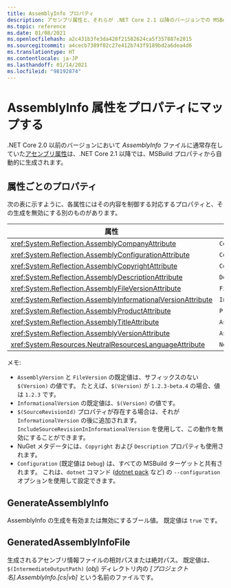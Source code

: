 ```yaml
---
title: AssemblyInfo プロパティ
description: アセンブリ属性と、それらが .NET Core 2.1 以降のバージョンでの MSBuild プロパティとどのように対応するかについて説明します。
ms.topic: reference
ms.date: 01/08/2021
ms.openlocfilehash: a2c431b3fe3da428f21582624ca5f357887e2815
ms.sourcegitcommit: a4cecb7389f02c27e412b743f9189bd2a6dea4d6
ms.translationtype: HT
ms.contentlocale: ja-JP
ms.lasthandoff: 01/14/2021
ms.locfileid: "98192874"
---
```

# <a name="map-assemblyinfo-attributes-to-properties"></a>AssemblyInfo 属性をプロパティにマップする

.NET Core 2.0 以前のバージョンにおいて *AssemblyInfo* ファイルに通常存在していた[アセンブリ属性](../../standard/assembly/set-attributes.md)は、.NET Core 2.1 以降では、MSBuild プロパティから自動的に生成されます。

## <a name="properties-per-attribute"></a>属性ごとのプロパティ

次の表に示すように、各属性にはその内容を制御する対応するプロパティと、その生成を無効にする別のものがあります。

| 属性                                                      | プロパティ               | 無効にするプロパティ                             |
|----------------------------------------------------------------|------------------------|-------------------------------------------------|
| <xref:System.Reflection.AssemblyCompanyAttribute>              | `Company`              | `GenerateAssemblyCompanyAttribute`              |
| <xref:System.Reflection.AssemblyConfigurationAttribute>        | `Configuration`        | `GenerateAssemblyConfigurationAttribute`        |
| <xref:System.Reflection.AssemblyCopyrightAttribute>            | `Copyright`            | `GenerateAssemblyCopyrightAttribute`            |
| <xref:System.Reflection.AssemblyDescriptionAttribute>          | `Description`          | `GenerateAssemblyDescriptionAttribute`          |
| <xref:System.Reflection.AssemblyFileVersionAttribute>          | `FileVersion`          | `GenerateAssemblyFileVersionAttribute`          |
| <xref:System.Reflection.AssemblyInformationalVersionAttribute> | `InformationalVersion` | `GenerateAssemblyInformationalVersionAttribute` |
| <xref:System.Reflection.AssemblyProductAttribute>              | `Product`              | `GenerateAssemblyProductAttribute`              |
| <xref:System.Reflection.AssemblyTitleAttribute>                | `AssemblyTitle`        | `GenerateAssemblyTitleAttribute`                |
| <xref:System.Reflection.AssemblyVersionAttribute>              | `AssemblyVersion`      | `GenerateAssemblyVersionAttribute`              |
| <xref:System.Resources.NeutralResourcesLanguageAttribute>      | `NeutralLanguage`      | `GenerateNeutralResourcesLanguageAttribute`     |

メモ:

- `AssemblyVersion` と `FileVersion` の既定値は、サフィックスのない `$(Version)` の値です。 たとえば、`$(Version)` が `1.2.3-beta.4` の場合、値は `1.2.3` です。
- `InformationalVersion` の既定値は、`$(Version)` の値です。
- `$(SourceRevisionId)` プロパティが存在する場合は、それが `InformationalVersion` の後に追加されます。 `IncludeSourceRevisionInInformationalVersion` を使用して、この動作を無効にすることができます。
- NuGet メタデータには、`Copyright` および `Description` プロパティも使用されます。
- `Configuration` (既定値は `Debug`) は、すべての MSBuild ターゲットと共有されます。 これは、`dotnet` コマンド ([dotnet pack](../tools/dotnet-pack.md) など) の `--configuration` オプションを使用して設定できます。

## <a name="generateassemblyinfo"></a>GenerateAssemblyInfo

AssemblyInfo の生成を有効または無効にするブール値。 既定値は `true` です。

## <a name="generatedassemblyinfofile"></a>GeneratedAssemblyInfoFile

生成されるアセンブリ情報ファイルの相対パスまたは絶対パス。 既定値は、`$(IntermediateOutputPath)` (*obj*) ディレクトリ内の *[プロジェクト名].AssemblyInfo.[cs|vb]* という名前のファイルです。
